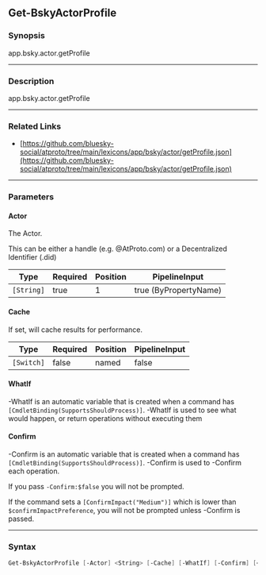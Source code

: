 Get-BskyActorProfile
--------------------




### Synopsis
app.bsky.actor.getProfile



---


### Description

app.bsky.actor.getProfile



---


### Related Links
* [https://github.com/bluesky-social/atproto/tree/main/lexicons/app/bsky/actor/getProfile.json](https://github.com/bluesky-social/atproto/tree/main/lexicons/app/bsky/actor/getProfile.json)





---


### Parameters
#### **Actor**

The Actor.

This can be either a handle (e.g. @AtProto.com) or a Decentralized Identifier (.did)






|Type      |Required|Position|PipelineInput        |
|----------|--------|--------|---------------------|
|`[String]`|true    |1       |true (ByPropertyName)|



#### **Cache**

If set, will cache results for performance.






|Type      |Required|Position|PipelineInput|
|----------|--------|--------|-------------|
|`[Switch]`|false   |named   |false        |



#### **WhatIf**
-WhatIf is an automatic variable that is created when a command has ```[CmdletBinding(SupportsShouldProcess)]```.
-WhatIf is used to see what would happen, or return operations without executing them
#### **Confirm**
-Confirm is an automatic variable that is created when a command has ```[CmdletBinding(SupportsShouldProcess)]```.
-Confirm is used to -Confirm each operation.

If you pass ```-Confirm:$false``` you will not be prompted.


If the command sets a ```[ConfirmImpact("Medium")]``` which is lower than ```$confirmImpactPreference```, you will not be prompted unless -Confirm is passed.



---


### Syntax
```PowerShell
Get-BskyActorProfile [-Actor] <String> [-Cache] [-WhatIf] [-Confirm] [<CommonParameters>]
```
